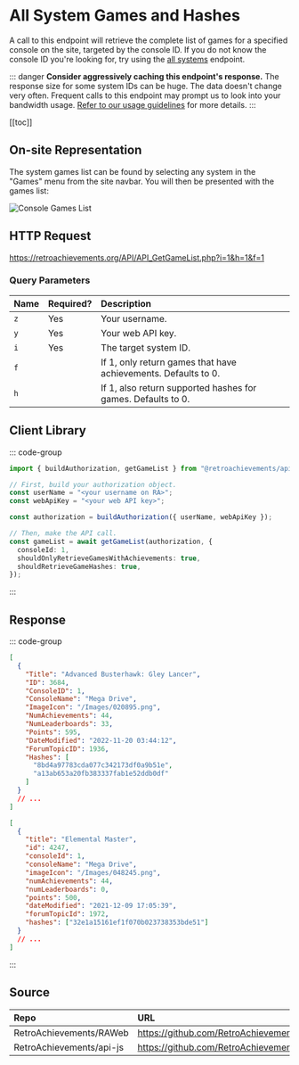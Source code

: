 <script setup>
import SampleRequest from '../../components/SampleRequest.vue';
</script>

# All System Games and Hashes

A call to this endpoint will retrieve the complete list of games for a specified console on the site, targeted by the console ID. If you do not know the console ID you're looking for, try using the [all systems](/v1/consoles/all-systems) endpoint.

::: danger
**Consider aggressively caching this endpoint's response.** The response size for some system IDs can be huge. The data doesn't change very often. Frequent calls to this endpoint may prompt us to look into your bandwidth usage. [Refer to our usage guidelines](/#api-access) for more details.
:::

[[toc]]

## On-site Representation

The system games list can be found by selecting any system in the "Games" menu from the site navbar. You will then be presented with the games list:

![Console Games List](/console-games-list.png)

## HTTP Request

<SampleRequest httpVerb="GET">https://retroachievements.org/API/API_GetGameList.php?i=1&h=1&f=1</SampleRequest>

### Query Parameters

| Name | Required? | Description                                                    |
| :--- | :-------- | :------------------------------------------------------------- |
| `z`  | Yes       | Your username.                                                 |
| `y`  | Yes       | Your web API key.                                              |
| `i`  | Yes       | The target system ID.                                          |
| `f`  |           | If 1, only return games that have achievements. Defaults to 0. |
| `h`  |           | If 1, also return supported hashes for games. Defaults to 0.   |

## Client Library

::: code-group

```ts [NodeJS]
import { buildAuthorization, getGameList } from "@retroachievements/api";

// First, build your authorization object.
const userName = "<your username on RA>";
const webApiKey = "<your web API key>";

const authorization = buildAuthorization({ userName, webApiKey });

// Then, make the API call.
const gameList = await getGameList(authorization, {
  consoleId: 1,
  shouldOnlyRetrieveGamesWithAchievements: true,
  shouldRetrieveGameHashes: true,
});
```

:::

## Response

::: code-group

```json [HTTP Response]
[
  {
    "Title": "Advanced Busterhawk: Gley Lancer",
    "ID": 3684,
    "ConsoleID": 1,
    "ConsoleName": "Mega Drive",
    "ImageIcon": "/Images/020895.png",
    "NumAchievements": 44,
    "NumLeaderboards": 33,
    "Points": 595,
    "DateModified": "2022-11-20 03:44:12",
    "ForumTopicID": 1936,
    "Hashes": [
      "8bd4a97783cda077c342173df0a9b51e",
      "a13ab653a20fb383337fab1e52ddb0df"
    ]
  }
  // ...
]
```

```json [NodeJS]
[
  {
    "title": "Elemental Master",
    "id": 4247,
    "consoleId": 1,
    "consoleName": "Mega Drive",
    "imageIcon": "/Images/048245.png",
    "numAchievements": 44,
    "numLeaderboards": 0,
    "points": 500,
    "dateModified": "2021-12-09 17:05:39",
    "forumTopicId": 1972,
    "hashes": ["32e1a15161ef1f070b023738353bde51"]
  }
  // ...
]
```

:::

## Source

| Repo                     | URL                                                                                   |
| :----------------------- | :------------------------------------------------------------------------------------ |
| RetroAchievements/RAWeb  | https://github.com/RetroAchievements/RAWeb/blob/master/public/API/API_GetGameList.php |
| RetroAchievements/api-js | https://github.com/RetroAchievements/api-js/blob/main/src/console/getGameList.ts      |
